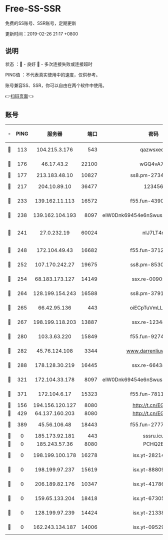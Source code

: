 # Free-SS-SSR

免费的SS账号、SSR账号，定期更新

更新时间：2019-02-26 21:17 +0800

## 说明

状态     ：🙂 - 良好 🙁 - 多次连接失败或连接超时

PING值   ：不代表真实使用中的速度，仅供参考。

账号兼容SS、SSR，你可以自由在两个软件中使用。

👉[扫码页面](https://liesauer.github.io/free-ss-ssr.github.io/)👈

## 账号

|-|PING|服务器|端口|密码|加密方式|区域|
|:----:|:----:|:-----:|-----:|:----:|:----:|:----:|
|🙂|113|104.215.3.176|543|qazwsxedc|aes-256-gcm|JP|
|🙂|176|46.17.43.2|22100|wGQ4vA7D|aes-256-gcm|RU|
|🙂|177|213.183.48.10|10827|ss8.pm-27345710|rc4-md5|RU|
|🙂|217|204.10.89.10|36477|123456|aes-256-cfb|US|
|🙂|233|139.162.11.113|16572|f55.fun-43900311|aes-256-cfb|SG|
|🙂|238|139.162.104.193|8097|eIW0Dnk69454e6nSwuspv9DmS201tQ0D|aes-256-cfb|JP|
|🙂|241|27.0.232.19|60024|nIJ7LT4n|xchacha20-ietf-poly1305|HK|
|🙂|248|172.104.49.43|16682|f55.fun-37126498|aes-256-cfb|SG|
|🙂|252|107.170.242.27|19675|ss8.pm-85305168|aes-256-cfb|US|
|🙂|254|68.183.173.127|14149|ssx.re-00905761|aes-256-cfb|US|
|🙂|264|128.199.154.243|16588|ss8.pm-37919199|aes-256-cfb|SG|
|🙂|265|66.42.95.136|443|oiECpTuVmLLxk4Ts|aes-256-cfb|US|
|🙂|267|198.199.118.203|13887|ssx.re-12348828|aes-256-cfb|US|
|🙂|280|103.3.63.220|15849|f55.fun-92746572|aes-256-cfb|SG|
|🙂|282|45.76.124.108|3344|www.darrenliuwei.com|aes-256-cfb|AU|
|🙂|288|178.128.30.219|16445|ssx.re-66438598|aes-256-cfb|SG|
|🙂|321|172.104.33.178|8097|eIW0Dnk69454e6nSwuspv9DmS201tQ0D|aes-256-cfb|SG|
|🙂|371|172.104.6.17|15323|f55.fun-78116806|aes-256-cfb|US|
|🙂|156|194.156.120.127|8080|http://t.cn/EGJIyrl|rc4-md5|RU|
|🙂|429|64.137.160.203|8080|http://t.cn/EGJIyrl|rc4-md5|CA|
|🙁|389|45.56.106.48|18443|f55.fun-27772788|aes-256-cfb|US|
|🙁|0|185.173.92.181|443|sssru.icu|rc4-md5|RU|
|🙁|0|185.243.57.36|8080|PCHQ2E|rc4-md5|US|
|🙁|0|198.199.100.178|16278|isx.yt-28214890|aes-256-cfb|US|
|🙁|0|198.199.97.237|15619|isx.yt-88809686|aes-256-cfb|US|
|🙁|0|206.189.82.176|10347|isx.yt-41786271|aes-256-cfb|SG|
|🙁|0|159.65.133.204|18418|isx.yt-67305082|aes-256-cfb|SG|
|🙁|0|128.199.97.239|14424|isx.yt-21338454|aes-256-cfb|SG|
|🙁|0|162.243.134.187|14006|isx.yt-09529412|aes-256-cfb|US|
